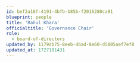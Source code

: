 ```yaml
---
id: bef2a16f-4191-4bfb-b85b-f2016280ca91
blueprint: people
title: 'Rahul Khara'
officialtitle: 'Governance Chair'
role:
  - board-of-directors
updated_by: 1179db75-8eeb-4bad-8e60-d5005aef7ef8
updated_at: 1727101431
---
```

